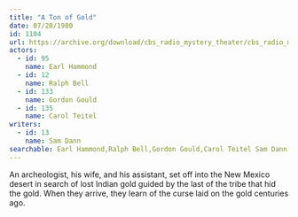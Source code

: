 ```yaml
---
title: "A Ton of Gold"
date: 07/28/1980
id: 1104
url: https://archive.org/download/cbs_radio_mystery_theater/cbs_radio_mystery_theater-1101-1150.zip/cbs_radio_mystery_theater-1101-1150%2Fcbsrmt_1104_a_ton_of_gold.mp3
actors:  
  - id: 95
    name: Earl Hammond  
  - id: 12
    name: Ralph Bell  
  - id: 133
    name: Gordon Gould  
  - id: 135
    name: Carol Teitel
writers:  
  - id: 13
    name: Sam Dann
searchable: Earl Hammond,Ralph Bell,Gordon Gould,Carol Teitel Sam Dann
---
```

An archeologist, his wife, and his assistant, set off into the New Mexico desert in search of lost Indian gold guided by the last of the tribe that hid the gold. When they arrive, they learn of the curse laid on the gold centuries ago.